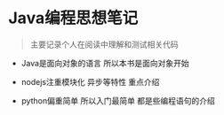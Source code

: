# Java编程思想笔记

> 主要记录个人在阅读中理解和测试相关代码

- Java是面向对象的语言 所以本书是面向对象开始

- nodejs注重模块化 异步等特性 重点介绍

- python偏重简单 所以入门最简单 都是些编程语句的介绍